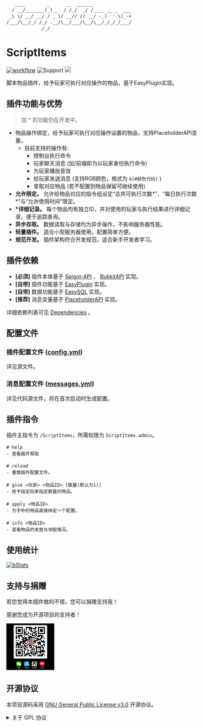 ```text
   ____        _      __  ______              
  / __/_______(_)__  / /_/  _/ /____ __ _  ___
 _\ \/ __/ __/ / _ \/ __// // __/ -_)  ' \(_-<
/___/\__/_/ /_/ .__/\__/___/\__/\__/_/_/_/___/
             /_/                                                          
```

# ScriptItems

[![workflow](https://github.com/CarmJos/ScriptItems/actions/workflows/maven.yml/badge.svg?branch=master)](https://github.com/CarmJos/ScriptItems/actions/workflows/maven.yml)
![Support](https://img.shields.io/badge/Minecraft-Java%201.12--Latest-yellow)
![](https://visitor-badge.glitch.me/badge?page_id=ScriptItems.readme)

脚本物品插件，给予玩家可执行对应操作的物品，基于EasyPlugin实现。

## 插件功能与优势

> 加 * 的功能仍在开发中。

- 物品操作绑定，给予玩家可执行对应操作设置的物品，支持PlaceholderAPI变量。
  - 目前支持的操作有:
    - 控制台执行命令
    - 玩家聊天消息 (加/前缀即为以玩家身份执行命令)
    - 为玩家播放音效
    - 给玩家发送消息 (支持RGB颜色，格式为 `&(#颜色代码)` )
    - 拿取对应物品 (若不配置则物品保留可继续使用)
- **允许限定。** 允许给物品对应的指令组设定“总共可执行次数*”、“每日执行次数*”与“允许使用时间”限定。
- **\*详细记录。**  每个物品均有独立ID，并对使用的玩家与执行结果进行详细记录，便于追踪查询。
- **异步存取。** 数据读取与存储均为异步操作，不影响服务器性能。
- **轻量插件。** 适合小型服务器使用，配置简单方便。
- **规范开发。** 插件架构符合开发规范，适合新手开发者学习。

## 插件依赖

- **[必须]** 插件本体基于 [Spigot-API](https://hub.spigotmc.org/stash/projects/SPIGOT) 、 [BukkitAPI](http://bukkit.org/) 实现。
- **[自带]** 插件功能基于 [EasyPlugin](https://github.com/CarmJos/EasyPlugin) 实现。
- **[自带]** 数据功能基于 [EasySQL](https://github.com/CarmJos/EasySQL) 实现。
- **[推荐]** 消息变量基于 [PlaceholderAPI](https://www.spigotmc.org/resources/6245/) 实现。

详细依赖列表可见 [Dependencies](https://github.com/CarmJos/timereward/network/dependencies) 。

## 配置文件

### 插件配置文件 ([config.yml](src/main/resources/config.yml))

详见源文件。

### 消息配置文件 ([messages.yml](src/main/java/cc/carm/plugin/scriptitems/configuration/PluginMessages.java))

详见代码源文件，将在首次启动时生成配置。

## 插件指令

插件主指令为 `/ScriptItems`，所需权限为 `ScriptItems.admin`。

```text
# help
- 查看插件帮助

# reload
- 重载插件配置文件。

# give <玩家> <物品ID> [数量(默认为1)]
- 给予指定玩家指定数量的物品。

# apply <物品ID>
- 为手中的物品直接绑定一个配置。

# info <物品ID>
- 查看物品的发放与领取情况。

```

## 使用统计

[![bStats](https://bstats.org/signatures/bukkit/ScriptItems.svg)](https://bstats.org/plugin/bukkit/ScriptItems/14615)

## 支持与捐赠

若您觉得本插件做的不错，您可以捐赠支持我！

感谢您成为开源项目的支持者！

<img height=25% width=25% src="https://raw.githubusercontent.com/CarmJos/CarmJos/main/img/donate-code.jpg"  alt=""/>

## 开源协议

本项目源码采用 [GNU General Public License v3.0](https://opensource.org/licenses/GPL-3.0) 开源协议。

<details>
<summary>关于 GPL 协议</summary>

> GNU General Public Licence (GPL) 有可能是开源界最常用的许可模式。GPL 保证了所有开发者的权利，同时为使用者提供了足够的复制，分发，修改的权利：
>
> #### 可自由复制
> 你可以将软件复制到你的电脑，你客户的电脑，或者任何地方。复制份数没有任何限制。
> #### 可自由分发
> 在你的网站提供下载，拷贝到U盘送人，或者将源代码打印出来从窗户扔出去（环保起见，请别这样做）。
> #### 可以用来盈利
> 你可以在分发软件的时候收费，但你必须在收费前向你的客户提供该软件的 GNU GPL 许可协议，以便让他们知道，他们可以从别的渠道免费得到这份软件，以及你收费的理由。
> #### 可自由修改
> 如果你想添加或删除某个功能，没问题，如果你想在别的项目中使用部分代码，也没问题，唯一的要求是，使用了这段代码的项目也必须使用 GPL 协议。
>
> 需要注意的是，分发的时候，需要明确提供源代码和二进制文件，另外，用于某些程序的某些协议有一些问题和限制，你可以看一下 @PierreJoye 写的 Practical Guide to GPL Compliance 一文。使用 GPL 协议，你必须在源代码代码中包含相应信息，以及协议本身。
>
> *以上文字来自 [五种开源协议GPL,LGPL,BSD,MIT,Apache](https://www.oschina.net/question/54100_9455) 。*
</details>



